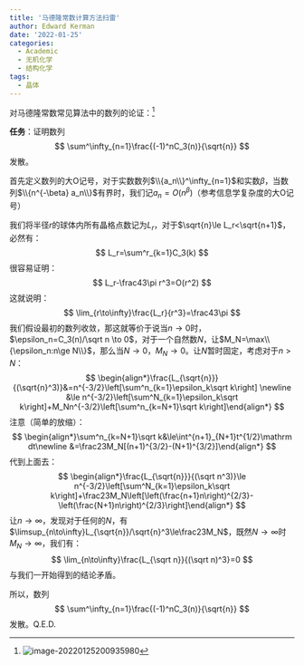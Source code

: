 ```yaml
---
title: '马德隆常数计算方法扫雷'
author: Edward Kerman
date: '2022-01-25'
categories:
  - Academic
  - 无机化学
  - 结构化学
tags:
  - 晶体
---
```


对马德隆常数常见算法中的数列的论证：[^1]

[^1]:![image-20220125200935980](https://tva1.sinaimg.cn/large/008i3skNly1gyq6dwx6q2j30i00pq40g.jpg)

**任务**：证明数列
$$
\sum^\infty_{n=1}\frac{(-1)^nC_3(n)}{\sqrt{n}}
$$
发散。

首先定义数列的大O记号，对于实数数列$\\{a_n\\}^\infty_{n=1}$和实数$\beta$，当数列$\\{n^{-\beta} a_n\\}$有界时，我们记$a_n=O(n^\beta)$（参考信息学复杂度的大O记号）

我们将半径$r$的球体内所有晶格点数记为$L_r$，对于$\sqrt{n}\le L_r<\sqrt{n+1}$，必然有：
$$
L_r=\sum^r_{k=1}C_3(k)
$$
很容易证明：
$$
L_r-\frac43\pi r^3=O(r^2)
$$
这就说明：
$$
\lim_{r\to\infty}\frac{L_r}{r^3}=\frac43\pi
$$
我们假设最初的数列收敛，那这就等价于说当$n\to0$时，$\epsilon_n=C_3(n)/\sqrt n \to 0$，对于一个自然数$N$，让$M_N=\max\\{\epsilon_n:n\ge N\\}$，那么当$N\to 0$，$M_N\to 0$。让$N$暂时固定，考虑对于$n>N$：
$$
\begin{align*}\frac{L_{\sqrt{n}}}{(\sqrt{n}^3)}&=n^{-3/2}\left[\sum^n_{k=1}\epsilon_k\sqrt k\right] \newline &\le n^{-3/2}\left[\sum^N_{k=1}\epsilon_k\sqrt k\right]+M_Nn^{-3/2}\left[\sum^n_{k=N+1}\sqrt k\right]\end{align*}
$$
注意（简单的放缩）：
$$
\begin{align*}\sum^n_{k=N+1}\sqrt k&\le\int^{n+1}_{N+1}t^{1/2}\mathrm dt\newline &=\frac23M_N[(n+1)^{3/2}-(N+1)^{3/2}]\end{align*}
$$
代到上面去：
$$
\begin{align*}\frac{L_{\sqrt{n}}}{(\sqrt n^3)}\le n^{-3/2}\left[\sum^N_{k=1}\epsilon_k\sqrt k\right]+\frac23M_N\left[\left(\frac{n+1}n\right)^{2/3}-\left(\frac{N+1}n\right)^{2/3}\right]\end{align*}
$$
让$n\to\infty$，发现对于任何的$N$，有$\limsup_{n\to\infty}L_{\sqrt{n}}/\sqrt{n}^3\le\frac23M_N$，既然$N\to\infty$时$M_N\to\infty$，我们有：
$$
\lim_{n\to\infty}\frac{L_{\sqrt n}}{(\sqrt n)^3}=0
$$
与我们一开始得到的结论矛盾。

所以，数列
$$
\sum^\infty_{n=1}\frac{(-1)^nC_3(n)}{\sqrt{n}}
$$
发散。Q.E.D.
